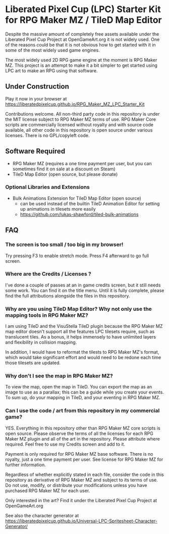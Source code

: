 # Liberated Pixel Cup (LPC) Starter Kit for RPG Maker MZ / TileD Map Editor

Despite the massive amount of completely free assets available under the Liberated Pixel Cup Project at OpenGameArt.org it is not widely used. One of the reasons could be that it is not obvious how to get started with it in some of the most widely used game engines.

The most widely used 2D RPG game engine at the moment is RPG Maker MZ. This project is an attempt to make it a bit simpler to get started using LPC art to make an RPG using that software.

## Under Construction

Play it now in your browser at https://liberatedpixelcup.github.io/RPG_Maker_MZ_LPC_Starter_Kit

Contributions welcome. All non-third party code in this repository is under the MIT license subject to RPG Maker MZ terms of use. RPG Maker Core scripts are commercially licensed without royalty and with source code available, all other code in this repository is open source under various licenses. There is no GPL/copyleft code.

## Software Required

- RPG Maker MZ (requires a one time payment per user, but you can sometimes find it on sale at a discount on Steam)
- TileD Map Editor (open source, but please donate)

### Optional Libraries and Extensions

- Bulk Animations Extension for TileD Map Editor (open source)
  - can be used instead of the builtin TileD Animation Editor for setting up animations in tilesets more easily
  - https://github.com/lukas-shawford/tiled-bulk-animations


## FAQ

### The screen is too small / too big in my browser!

Try pressing F3 to enable stretch mode. Press F4 afterward to go full screen.

### Where are the Credits / Licenses ?

I've done a couple of passes at an in game credits screen, but it still needs some work. You can find it on the title menu. Until it is fully complete, please find the full attributions alongside the files in this repository.

### Why are you using TileD Map Editor? Why not only use the mapping tools in RPG Maker MZ?

I am using TileD and the VisuStella TileD plugin because the RPG Maker MZ map editor doesn't support all the features LPC tilesets require, such as translucent tiles. As a bonus, it helps immensely to have unlimited layers and flexibility in collision mapping.

In addition, I would have to reformat the tilests to RPG Maker MZ's format, which would take significant effort and would need to be redone each time those tilesets are updated. 

### Why don't I see the map in RPG Maker MZ?

To view the map, open the map in TileD. You can export the map as an image to use as a parallax; this can be a guide while you create your events. To sum up, do your mapping in TileD, and your eventing in RPG Maker MZ.

### Can I use the code / art from this repository in my commercial game?

YES. Everything in this repository other than RPG Maker MZ core scripts is open source. Please observe the terms of all the licenses for each RPG Maker MZ plugin and all of the art in the repository. Please attribute where required. Feel free to use my Credits screen and add to it.

Payment is only required for RPG Maker MZ base software. There is no royalty, just a one time payment per user. See license for RPG Maker MZ for further information.

Regardless of whether explicitly stated in each file, consider the code in this repository as derivative of RPG Maker MZ and subject to its terms of use. Do not use, modify, or distribute your modifications unless you have purchased RPG Maker MZ for each user.

Only interested in the art? Find it under the Liberated Pixel Cup Project at OpenGameArt.org 

See also the character generator at https://liberatedpixelcup.github.io/Universal-LPC-Spritesheet-Character-Generator/
